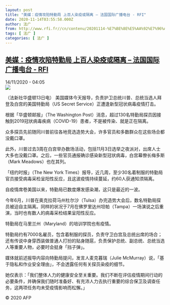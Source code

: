 ```yaml
---
layout: post
title: "美媒：疫情攻陷特勤局 上百人染疫或隔离 – 法国国际广播电台 - RFI"
date: 2020-11-14T03:55:58.000Z
author: 法广
from: http://www.rfi.fr//cn/contenu/20201114-%E7%BE%8E%E5%AA%92%E7%96%AB%E6%83%85%E6%94%BB%E9%99%B7%E7%89%B9%E5%8B%A4%E5%B1%80-%E4%B8%8A%E7%99%BE%E4%BA%BA%E6%9F%93%E7%96%AB%E6%88%96%E9%9A%94%E7%A6%BB
tags: [ 法广 ]
categories: [ 法广 ]
---
```

<!--1605326158000-->
[美媒：疫情攻陷特勤局 上百人染疫或隔离 – 法国国际广播电台 - RFI](http://www.rfi.fr//cn/contenu/20201114-%E7%BE%8E%E5%AA%92%E7%96%AB%E6%83%85%E6%94%BB%E9%99%B7%E7%89%B9%E5%8B%A4%E5%B1%80-%E4%B8%8A%E7%99%BE%E4%BA%BA%E6%9F%93%E7%96%AB%E6%88%96%E9%9A%94%E7%A6%BB)
------

<div>
<div>14/11/2020 - 04:05</div><img src="https://s.rfi.fr/media/display/6c106198-262b-11eb-934d-005056a98db9/w:310/p:16x9/int0002b.201114110502.jpg"><div class="t-content__body u-clearfix">            <p>（法新社华盛顿13日电）    美国媒体今天报导，负责护卫总统川普、总统当选人拜登及白宫的美国特勤局（US Secret Service）正遭逢新型冠状病毒疫情打击。</p><p>    根据「华盛顿邮报」（The Washington Post）消息，超过130名特勤局探员因接触到2019冠状病毒疾病（COVID-19）患者，不是被传染、就是正在隔离。</p><p>    众多探员先前随同川普前往各地竞选造势大会，许多官员和多数群众在这些场合都没戴口罩。</p><p>    此外，川普过去3周在白宫举办数场活动，包括11月3日选举之夜派对，出席人士大多也没戴口罩。之后，一些官员通报确诊感染新型冠状病毒，白宫幕僚长梅多斯（Mark Meadows）也在其列。</p><p>    「纽约时报」（The New York Times）报导，近几周，至少30名着制服的特勤局官员接受病毒采检呈阳性反应，且这波疫情持续蔓延，约60人获通知须隔离。</p><p>    自疫情席卷美国以来，特勤局已数度爆发感染潮，这只是最近的一波。</p><p>    今年6月，川普在奥克拉荷马州杜尔沙（Tulsa）办完造势大会后，数名特勤局探员被迫自主隔离。同样的状况于7月在佛罗里达州坦帕（Tampa）一场演说之后重演，当时也有数人的病毒采检结果呈阳性反应。</p><p>    特勤局在马里兰州（Maryland）的培训学院也有疫情。</p><p>    特勤局约有7000名雇员，包含着制服的探员，负责守卫白宫及总统出席的场合；还有传说中身穿西装做普通人打扮的贴身随扈，负责保护总统、副总统、总统当选人等重要人物，必要时会挺身「挡子弹」。</p><p>    媒体就前述报导内容向特勤局提问，发言人麦克暮瑞（Julie McMurray）说，「基于隐私和作业安全理由」，不会透露任何有关探员染疫的细节。</p><p>    她仅表示：「我们整体人力的健康安全至关重要。我们不断在评估疫情期间行动的必要条件，并确保我们随时准备好、有充沛人力去执行重要的综合保卫及调查任务，这两项任务均未受疫情影响而松懈。」</p>            <p class="t-copyright">© 2020 AFP</p>        </div>
</div>
